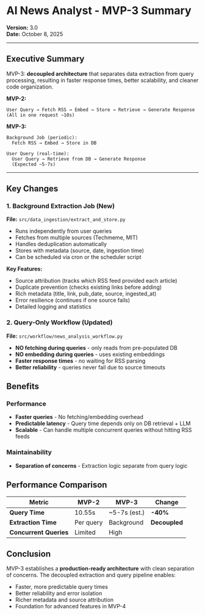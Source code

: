 # AI News Analyst - MVP-3 Summary

**Version:** 3.0  
**Date:** October 8, 2025  

---

## Executive Summary

MVP-3:  **decoupled architecture** that separates data extraction from query processing, resulting in faster response times, better scalability, and cleaner code organization.

**MVP-2:**
```
User Query → Fetch RSS → Embed → Store → Retrieve → Generate Response
(All in one request ~10s)
```

**MVP-3:**
```
Background Job (periodic):
  Fetch RSS → Embed → Store in DB

User Query (real-time):
  User Query → Retrieve from DB → Generate Response
  (Expected ~5-7s)
```

---

## Key Changes

### 1. **Background Extraction Job** (New)

**File:** `src/data_ingestion/extract_and_store.py`

- Runs independently from user queries
- Fetches from multiple sources (Techmeme, MIT)
- Handles deduplication automatically
- Stores with metadata (source, date, ingestion time)
- Can be scheduled via cron or the scheduler script

**Key Features:**
- Source attribution (tracks which RSS feed provided each article)
- Duplicate prevention (checks existing links before adding)
-  Rich metadata (title, link, pub_date, source, ingested_at)
-  Error resilience (continues if one source fails)
-  Detailed logging and statistics

### 2. **Query-Only Workflow** (Updated)

**File:** `src/workflow/news_analysis_workflow.py`

- **NO fetching during queries** - only reads from pre-populated DB
- **NO embedding during queries** - uses existing embeddings
- **Faster response times** - no waiting for RSS parsing
- **Better reliability** - queries never fail due to source timeouts


## Benefits

### Performance
-  **Faster queries** - No fetching/embedding overhead
- **Predictable latency** - Query time depends only on DB retrieval + LLM
- **Scalable** - Can handle multiple concurrent queries without hitting RSS feeds

### Maintainability
-  **Separation of concerns** - Extraction logic separate from query logic

## Performance Comparison

| Metric | MVP-2 | MVP-3 | Change |
|--------|-------|-------|--------|
| **Query Time** | 10.55s | ~5-7s (est.) | **-40%**  |
| **Extraction Time** | Per query | Background | **Decoupled**  |
| **Concurrent Queries** | Limited | High |  |


## Conclusion

MVP-3 establishes a **production-ready architecture** with clean separation of concerns. The decoupled extraction and query pipeline enables:

-  Faster, more predictable query times
-  Better reliability and error isolation
-  Richer metadata and source attribution
-  Foundation for advanced features in MVP-4
